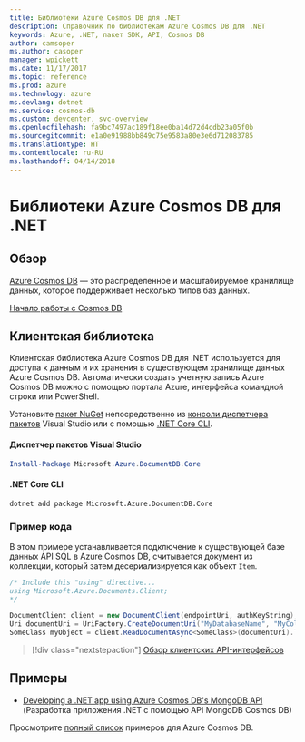 ```yaml
---
title: Библиотеки Azure Cosmos DB для .NET
description: Справочник по библиотекам Azure Cosmos DB для .NET
keywords: Azure, .NET, пакет SDK, API, Cosmos DB
author: camsoper
ms.author: casoper
manager: wpickett
ms.date: 11/17/2017
ms.topic: reference
ms.prod: azure
ms.technology: azure
ms.devlang: dotnet
ms.service: cosmos-db
ms.custom: devcenter, svc-overview
ms.openlocfilehash: fa9bc7497ac189f18ee0ba14d72d4cdb23a05f0b
ms.sourcegitcommit: e1a0e91988bb849c75e9583a80e3e6d712083785
ms.translationtype: HT
ms.contentlocale: ru-RU
ms.lasthandoff: 04/14/2018
---
```

# <a name="azure-cosmos-db-libraries-for-net"></a>Библиотеки Azure Cosmos DB для .NET

## <a name="overview"></a>Обзор

[Azure Cosmos DB](https://docs.microsoft.com/azure/cosmos-db/introduction) — это распределенное и масштабируемое хранилище данных, которое поддерживает несколько типов баз данных.

[Начало работы с Cosmos DB](https://docs.microsoft.com/azure/cosmos-db/create-sql-api-dotnet)

## <a name="client-library"></a>Клиентская библиотека

Клиентская библиотека Azure Cosmos DB для .NET используется для доступа к данным и их хранения в существующем хранилище данных Azure Cosmos DB.  Автоматически создать учетную запись Azure Cosmos DB можно с помощью портала Azure, интерфейса командной строки или PowerShell.

Установите [пакет NuGet](https://www.nuget.org/packages/Microsoft.Azure.DocumentDB.Core) непосредственно из [консоли диспетчера пакетов][PackageManager] Visual Studio или с помощью [.NET Core CLI][DotNetCLI].

#### <a name="visual-studio-package-manager"></a>Диспетчер пакетов Visual Studio

```powershell
Install-Package Microsoft.Azure.DocumentDB.Core
```

#### <a name="net-core-cli"></a>.NET Core CLI

```bash
dotnet add package Microsoft.Azure.DocumentDB.Core
```

### <a name="code-example"></a>Пример кода

В этом примере устанавливается подключение к существующей базе данных API SQL в Azure Cosmos DB, считывается документ из коллекции, который затем десериализируется как объект `Item`.   

```csharp
/* Include this "using" directive...
using Microsoft.Azure.Documents.Client;
*/

DocumentClient client = new DocumentClient(endpointUri, authKeyString);
Uri documentUri = UriFactory.CreateDocumentUri("MyDatabaseName", "MyCollectionName", "DocumentId");
SomeClass myObject = client.ReadDocumentAsync<SomeClass>(documentUri).ToString()).Result;
```

> [!div class="nextstepaction"]
> [Обзор клиентских API-интерфейсов](/dotnet/api/overview/azure/cosmosdb/client)

## <a name="samples"></a>Примеры

* [Developing a .NET app using Azure Cosmos DB's MongoDB API](https://azure.microsoft.com/resources/samples/azure-cosmos-db-mongodb-dotnet-getting-started/) (Разработка приложения .NET с помощью API MongoDB Cosmos DB)

Просмотрите [полный список](https://azure.microsoft.com/resources/samples/?platform=dotnet&term=cosmosdb) примеров для Azure Cosmos DB.

[PackageManager]: https://docs.microsoft.com/nuget/tools/package-manager-console
[DotNetCLI]: https://docs.microsoft.com/dotnet/core/tools/dotnet-add-package
